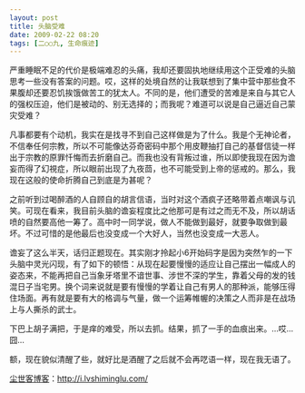 ```yaml
---
layout: post
title: 头脑受难
date: 2009-02-22 08:20
tags: [二○○九, 生命痕迹]
---
```

严重睡眠不足的代价是极端难忍的头痛，我却还要固执地继续用这个正受难的头脑思考一些没有答案的问题。哎，这样的处境自然的让我联想到了集中营中那些食不果腹却还要忍饥挨饿做苦工的犹太人。不同的是，他们遭受的苦难是来自与其它人的强权压迫，他们是被动的、别无选择的；而我呢？难道可以说是自己逼近自己蒙灾受难？

凡事都要有个动机，我实在是找寻不到自己这样做是为了什么。我是个无神论者，不信奉任何宗教，所以不可能像达芬奇密码中那个用皮鞭抽打自己的基督信徒一样出于宗教的原罪忏悔而去折磨自己。而我也没有背叛过谁，所以即使我现在因为谵妄而得了幻視症，所以眼前出现了九夜茴，也不可能受到上帝的惩戒的。那么，我现在这般的使命折腾自己到底是为甚呢？

之前听到过喝醉酒的人自顾自的胡言信语，当时对这个酒疯子还略带着点嘲讽与讥笑。可现在看来，我目前头脑的谵妄程度比之他那可是有过之而无不及，所以胡话喷的自然要高他一筹了。高中时一同学说，做人不能做到最好，就要争取做到最坏。不过可惜的是他最后也没变成一个大好人，当然也没变成一大恶人。

谵妄了这么半天，话归正题现在。其实刚才拎起小6开始码字是因为突然乍的一下头脑中灵光闪现，有了如下的顿悟：从现在起要慢慢的适应让自己摆出一幅成人的姿态来，不能再把自己当象牙塔里不谙世事、涉世不深的学生，靠着父母的发的钱混日子当宅男。换个词来说就是要有慢慢的学着让自己有男人的那种派，能够压得住场面。再有就是要有大的格调与气量，做一个运筹帷幄的决策之人而非是在战场上与人撕杀的武士。

下巴上胡子满把，于是痒的难受，所以去抓。结果，抓了一手的血痕出来。…哎…囧…

额，现在貌似清醒了些，就好比是酒醒了之后就不会再呓语一样，现在我无语了。

<a href="http://i.lvshiminglu.com/">尘世客博客</a>：<a href="http://i.lvshiminglu.com/">http://i.lvshiminglu.com/</a>

